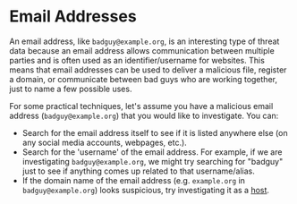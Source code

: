 # Email Addresses

An email address, like `badguy@example.org`, is an interesting type of threat data because an email address allows communication between multiple parties and is often used as an identifier/username for websites. This means that email addresses can be used to deliver a malicious file, register a domain, or communicate between bad guys who are working together, just to name a few possible uses.

For some practical techniques, let's assume you have a malicious email address (`badguy@example.org`) that you would like to investigate. You can:

- Search for the email address itself to see if it is listed anywhere else (on any social media accounts, webpages, etc.).
- Search for the 'username' of the email address. For example, if we are investigating `badguy@example.org`, we might try searching for "badguy" just to see if anything comes up related to that username/alias.
- If the domain name of the email address (e.g. `example.org` in `badguy@example.org`) looks suspicious, try investigating it as a [host](hosts.md).
